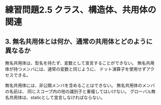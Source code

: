 # 練習問題2.5 クラス、構造体、共用体の関連

## 3. 無名共用体とは何か、通常の共用体とどのように異なるか

無名共用体は、型名を持たず、変数として宣言することができない。
無名共用体が持つメンバには、通常の変数と同じように、
ドット演算子を使用せずアクセスできる。

無名共用体には、非公開メンバを含めることはできない。
無名共用体のメンバの名前は、
同じスコープ内の他の識別子と重複してはいけない。
グローバル無名共用体は、staticとして宣言しなければならない。
